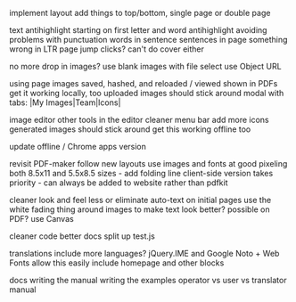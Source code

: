 
implement layout
  add things to top/bottom, single page or double page

text
  antihighlight starting on first letter and word
  antihighlight avoiding problems with punctuation
  words in sentence
  sentences in page
  something wrong in LTR page jump clicks? can't do cover either

no more drop in images?
  use blank images with file select
  use Object URL

using page images
  saved, hashed, and reloaded / viewed
  shown in PDFs
  get it working locally, too
  uploaded images should stick around
  modal with tabs: |My Images|Team|Icons|

image editor
  other tools in the editor
  cleaner menu bar
  add more icons
  generated images should stick around
  get this working offline too

update offline / Chrome apps version

revisit PDF-maker
  follow new layouts
  use images and fonts at good pixeling
  both 8.5x11 and 5.5x8.5 sizes - add folding line
  client-side version takes priority - can always be added to website rather than pdfkit

cleaner look and feel
  less or eliminate auto-text on initial pages
  use the white fading thing around images to make text look better?
    possible on PDF? use Canvas

cleaner code
  better docs
  split up test.js

translations
  include more languages? jQuery.IME and Google Noto + Web Fonts allow this easily
  include homepage and other blocks

docs
  writing the manual
  writing the examples
  operator vs user vs translator manual
